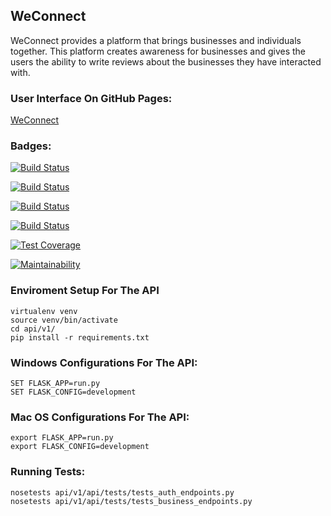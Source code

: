## WeConnect
WeConnect provides a platform that brings businesses and individuals together. This platform creates awareness for businesses and gives the users the ability to write reviews about the businesses they have interacted with. 


### User Interface On GitHub Pages:
[WeConnect](https://jimdanielswasswa.github.io/WeConnect/)

### Badges:
[![Build Status](https://travis-ci.org/jimdanielswasswa/WeConnect.svg?branch=master)](https://travis-ci.org/jimdanielswasswa/WeConnect)

[![Build Status](https://travis-ci.org/jimdanielswasswa/WeConnect.svg?branch=develop)](https://travis-ci.org/jimdanielswasswa/WeConnect)

[![Build Status](https://travis-ci.org/jimdanielswasswa/WeConnect.svg?branch=feature%2Fapiv1_branch)](https://travis-ci.org/jimdanielswasswa/WeConnect)

[![Build Status](https://travis-ci.org/jimdanielswasswa/WeConnect.svg?branch=feature%2Fapi_branch)](https://travis-ci.org/jimdanielswasswa/WeConnect)

[![Test Coverage](https://api.codeclimate.com/v1/badges/a99a88d28ad37a79dbf6/test_coverage)](https://codeclimate.com/github/codeclimate/codeclimate/test_coverage)

[![Maintainability](https://api.codeclimate.com/v1/badges/a99a88d28ad37a79dbf6/maintainability)](https://codeclimate.com/github/codeclimate/codeclimate/maintainability)


### Enviroment Setup For The API
```
virtualenv venv
source venv/bin/activate
cd api/v1/
pip install -r requirements.txt
```

### Windows Configurations For The API:
```
SET FLASK_APP=run.py
SET FLASK_CONFIG=development
```
### Mac OS Configurations For The API:
```
export FLASK_APP=run.py
export FLASK_CONFIG=development
```

### Running Tests:
```
nosetests api/v1/api/tests/tests_auth_endpoints.py
nosetests api/v1/api/tests/tests_business_endpoints.py
```

